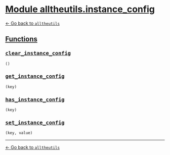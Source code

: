 <h1 id=""><a href="#">Module alltheutils.instance_config</a></h1>

[← Go back to `alltheutils`](./index.md)

<h2 id="functions"><a href="#functions">Functions</a></h2>

<h3 id="functions-clear_instance_config"><a href="#functions-clear_instance_config"><pre>clear_instance_config</pre></a></h3>

```python
()
```

<h3 id="functions-get_instance_config"><a href="#functions-get_instance_config"><pre>get_instance_config</pre></a></h3>

```python
(key)
```

<h3 id="functions-has_instance_config"><a href="#functions-has_instance_config"><pre>has_instance_config</pre></a></h3>

```python
(key)
```

<h3 id="functions-set_instance_config"><a href="#functions-set_instance_config"><pre>set_instance_config</pre></a></h3>

```python
(key, value)
```

---

[← Go back to `alltheutils`](./index.md)